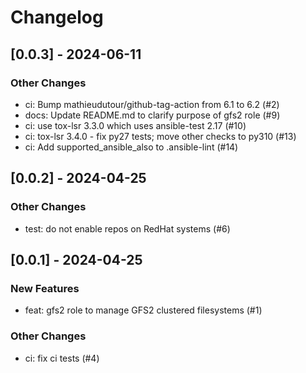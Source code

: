 Changelog
=========

[0.0.3] - 2024-06-11
--------------------

### Other Changes

- ci: Bump mathieudutour/github-tag-action from 6.1 to 6.2 (#2)
- docs: Update README.md to clarify purpose of gfs2 role (#9)
- ci: use tox-lsr 3.3.0 which uses ansible-test 2.17 (#10)
- ci: tox-lsr 3.4.0 - fix py27 tests; move other checks to py310 (#13)
- ci: Add supported_ansible_also to .ansible-lint (#14)

[0.0.2] - 2024-04-25
--------------------

### Other Changes

- test: do not enable repos on RedHat systems (#6)

[0.0.1] - 2024-04-25
--------------------

### New Features

- feat: gfs2 role to manage GFS2 clustered filesystems (#1)

### Other Changes

- ci: fix ci tests (#4)

